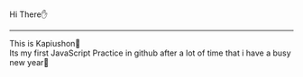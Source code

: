 Hi There✋
<hr/>
This is Kapiushon🏹<br/>
Its my first JavaScript Practice in github after a lot of time that i have a busy new year🥛
